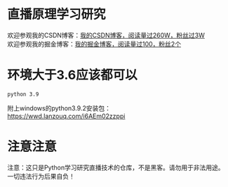 # 直播原理学习研究

欢迎参观我的CSDN博客：[我的CSDN博客，阅读量过260W，粉丝过3W](https://blog.csdn.net/weixin_44786530?spm=1000.2115.3001.5343)  
欢迎参观我的掘金博客：[我的掘金博客，阅读量过100，粉丝2个](https://juejin.cn/user/70007368988926)

# 环境大于3.6应该都可以

```
python 3.9 
```
附上windows的python3.9.2安装包：https://wwd.lanzouq.com/i6AEm02zzppi


# 注意注意
注意：这只是Python学习研究直播技术的仓库，不是黑客。请勿用于非法用途。一切违法行为后果自负！